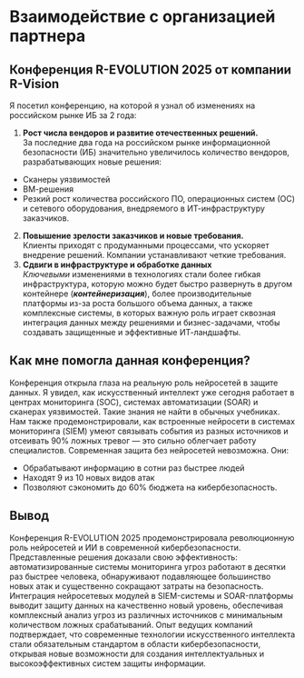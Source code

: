 # Взаимодействие с организацией партнера
## Конференция R-EVOLUTION 2025 от компании R-Vision
Я посетил конференцию, на которой я узнал об изменениях на российском рынке ИБ за 2 года:
1. **Рост числа вендоров и развитие отечественных решений.**
</br> За последние два года на российском рынке информационной безопасности (ИБ) значительно увеличилось количество вендоров,
разрабатывающих новые решения:
- Сканеры уязвимостей
- ВМ-решения
- Резкий рост количества российского ПО, операционных систем (ОС) и сетевого оборудования, внедряемого в ИТ-инфраструктуру заказчиков.
2. **Повышение зрелости заказчиков и новые требования.**
  </br>Клиенты приходят с продуманными процессами, что ускоряет внедрение решений. Компании устанавливают четкие требования. 
3. **Сдвиги в инфраструктуре и обработке данных**
  </br>*Ключевыми* изменениями в технологиях стали более гибкая инфраструктура, которую можно будет быстро развернуть в другом контейнере (***контейнеризация***),
  более производительные платформы из-за роста большого объема данных, а также комплексные системы, в которых важную роль играет сквозная интеграция данных
  между решениями и бизнес-задачами, чтобы создавать защищенные и эффективные ИТ-ландшафты.

## Как мне помогла данная конференция?
Конференция открыла глаза на реальную роль нейросетей в защите данных. 
Я увидел, как искусственный интеллект уже сегодня работает в центрах мониторинга (SOC), 
системах автоматизации (SOAR) и сканерах уязвимостей. Такие знания не найти в обычных учебниках.
Нам также продемонстрировали, как встроенные нейросети в системах мониторинга (SIEM) умеют связывать события из разных источников 
и отсеивать 90% ложных тревог — это сильно облегчает работу специалистов.
Современная защита без нейросетей невозможна. Они: 
- Обрабатывают информацию в сотни раз быстрее людей
- Находят 9 из 10 новых видов атак
- Позволяют сэкономить до 60% бюджета на кибербезопасность.

## Вывод
Конференция R-EVOLUTION 2025 продемонстрировала революционную роль нейросетей и ИИ в современной кибербезопасности. 
Представленные решения доказали свою эффективность: автоматизированные системы мониторинга угроз работают в десятки раз быстрее человека, 
обнаруживают подавляющее большинство новых атак и существенно сокращают затраты на безопасность. 
Интеграция нейросетевых модулей в SIEM-системы и SOAR-платформы выводит защиту данных на качественно новый уровень,
обеспечивая комплексный анализ угроз из различных источников с минимальным количеством ложных срабатываний. 
Опыт ведущих компаний подтверждает, что современные технологии искусственного интеллекта стали обязательным стандартом в 
области кибербезопасности, открывая новые возможности для создания интеллектуальных и высокоэффективных систем защиты информации.
